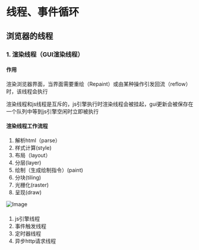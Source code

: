 # 线程、事件循环

## 浏览器的线程

### 1. 渲染线程（GUI渲染线程）

#### 作用

渲染浏览器界面，当界面需要重绘（Repaint）或由某种操作引发回流（reflow）时，该线程会执行

渲染线程和js线程是互斥的，js引擎执行时渲染线程会被挂起，gui更新会被保存在一个队列中等到js引擎空闲时立即被执行

#### 渲染线程工作流程

1. 解析html（parse）
2. 样式计算(style)
3. 布局（layout）
4. 分层(layer)
5. 绘制（生成绘制指令）(paint)
6. 分块(tiling)
7. 光栅化(raster)
8. 呈现(draw)

![Image](http://os.zhaohs.cn/markdown/Image.png)

####

1. js引擎线程
2. 事件触发线程
3. 定时器线程
4. 异步http请求线程
